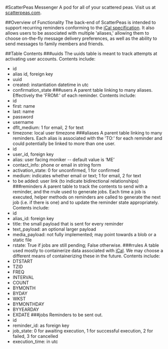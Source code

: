 #ScatterPeas Messenger
A pod for all of your scattered peas. Visit us at [scatterpeas.com](scatterpeas.com).

##Overview of Functionality
The back-end of ScatterPeas is intended to support recurring reminders
conforming to the [iCal specification](http://www.kanzaki.com/docs/ical/rrule.html).
It also allows users to be associated
with multiple 'aliases,' allowing them to choose on-the-fly message
delivery preferences, as well as the ability to send messages to family
members and friends.

##Table Contents
###uuids
The uuids table is meant to track attempts at activating user accounts.
Contents include:
* id
* alias id, foreign key
* uuid
* created: instantiation datetime in utc
* confirmation_state
###users
A parent table linking to many aliases. Effectively the 'FROM:' of each
reminder.
Contents include:
* id
* first: name
* last: name
* password
* username
* dflt_medium: 1 for email, 2 for text
* timezone: local user timezone
###aliases
A parent table linking to many reminders. Each alias is associated with
the 'TO:' for each reminder and could potentially be linked to more than
one user.
* id
* user_id, foreign key
* alias: user facing moniker -- default value is ‘ME’
* contact_info: phone or email in string form
* activation_state: 0 for unconfirmed, 1 for confirmed
* medium: indicates whether email or text; 1 for email, 2 for text
* to be added: user link (to indicate bidirectional relationships)
###reminders
A parent table to track the contents to send with a reminder, and the rrule 
used to generate jobs. Each time a job is executed, helper methods on reminders
are called to generate the next job (i.e. if there is one) and to update the 
reminder state appropriately.
Contents include:
* id
* alias_id: foreign key
* title: the small payload that is sent for every reminder
* text_payload: an optional larger payload
* media_payload: not fully implemented; may point towards a blob or a static file
* rstate: True if jobs are still pending; False otherwise.
###rrules
A table used mostly to containerize data associated with [iCal](http://www.kanzaki.com/docs/ical/rrule.html).
We may choose a different means of containerizing these in the future.
Contents include:
* DTSTART
* TZID
* FREQ
* INTERVAL
* COUNT
* BYMONTH 
* BYDAY 
* WKST
* BYMONTHDAY
* BYYEARDAY
* EXDATE
###jobs
Reminders to be sent out.
* id
* reminder_id: as foreign key
* job_state: 0 for awaiting execution, 1 for successful execution, 2 for failed, 3 for cancelled
* execution_time: in utc
